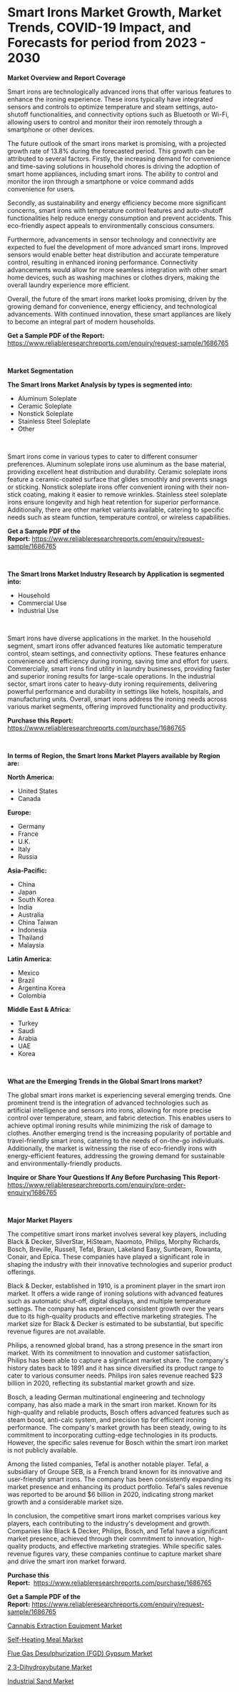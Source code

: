 <p><h1>Smart Irons Market Growth, Market Trends, COVID-19 Impact, and Forecasts for period from 2023 - 2030</h1></p><p><strong>Market Overview and Report Coverage</strong></p>
<p><p>Smart irons are technologically advanced irons that offer various features to enhance the ironing experience. These irons typically have integrated sensors and controls to optimize temperature and steam settings, auto-shutoff functionalities, and connectivity options such as Bluetooth or Wi-Fi, allowing users to control and monitor their iron remotely through a smartphone or other devices.</p><p>The future outlook of the smart irons market is promising, with a projected growth rate of 13.8% during the forecasted period. This growth can be attributed to several factors. Firstly, the increasing demand for convenience and time-saving solutions in household chores is driving the adoption of smart home appliances, including smart irons. The ability to control and monitor the iron through a smartphone or voice command adds convenience for users.</p><p>Secondly, as sustainability and energy efficiency become more significant concerns, smart irons with temperature control features and auto-shutoff functionalities help reduce energy consumption and prevent accidents. This eco-friendly aspect appeals to environmentally conscious consumers.</p><p>Furthermore, advancements in sensor technology and connectivity are expected to fuel the development of more advanced smart irons. Improved sensors would enable better heat distribution and accurate temperature control, resulting in enhanced ironing performance. Connectivity advancements would allow for more seamless integration with other smart home devices, such as washing machines or clothes dryers, making the overall laundry experience more efficient.</p><p>Overall, the future of the smart irons market looks promising, driven by the growing demand for convenience, energy efficiency, and technological advancements. With continued innovation, these smart appliances are likely to become an integral part of modern households.</p></p>
<p><strong>Get a Sample PDF of the Report:</strong> <a href="https://www.reliableresearchreports.com/enquiry/request-sample/1686765">https://www.reliableresearchreports.com/enquiry/request-sample/1686765</a></p>
<p>&nbsp;</p>
<p><strong>Market Segmentation</strong></p>
<p><strong>The Smart Irons Market Analysis by types is segmented into:</strong></p>
<p><ul><li>Aluminum Soleplate</li><li>Ceramic Soleplate</li><li>Nonstick Soleplate</li><li>Stainless Steel Soleplate</li><li>Other</li></ul></p>
<p>&nbsp;</p>
<p><p>Smart irons come in various types to cater to different consumer preferences. Aluminum soleplate irons use aluminum as the base material, providing excellent heat distribution and durability. Ceramic soleplate irons feature a ceramic-coated surface that glides smoothly and prevents snags or sticking. Nonstick soleplate irons offer convenient ironing with their non-stick coating, making it easier to remove wrinkles. Stainless steel soleplate irons ensure longevity and high heat retention for superior performance. Additionally, there are other market variants available, catering to specific needs such as steam function, temperature control, or wireless capabilities.</p></p>
<p><strong>Get a Sample PDF of the Report:</strong>&nbsp;<a href="https://www.reliableresearchreports.com/enquiry/request-sample/1686765">https://www.reliableresearchreports.com/enquiry/request-sample/1686765</a></p>
<p>&nbsp;</p>
<p><strong>The Smart Irons Market Industry Research by Application is segmented into:</strong></p>
<p><ul><li>Household</li><li>Commercial Use</li><li>Industrial Use</li></ul></p>
<p>&nbsp;</p>
<p><p>Smart irons have diverse applications in the market. In the household segment, smart irons offer advanced features like automatic temperature control, steam settings, and connectivity options. These features enhance convenience and efficiency during ironing, saving time and effort for users. Commercially, smart irons find utility in laundry businesses, providing faster and superior ironing results for large-scale operations. In the industrial sector, smart irons cater to heavy-duty ironing requirements, delivering powerful performance and durability in settings like hotels, hospitals, and manufacturing units. Overall, smart irons address the ironing needs across various market segments, offering improved functionality and productivity.</p></p>
<p><strong>Purchase this Report:</strong>&nbsp; <a href="https://www.reliableresearchreports.com/purchase/1686765">https://www.reliableresearchreports.com/purchase/1686765</a></p>
<p>&nbsp;</p>
<p><strong>In terms of Region, the Smart Irons Market Players available by Region are:</strong></p>
<p>
    <p> <strong> North America: </strong>
        <ul>
            <li>United States</li>
            <li>Canada</li>
        </ul>
        </p> 
    <p> <strong> Europe: </strong>
        <ul>
            <li>Germany</li>
            <li>France</li>
            <li>U.K.</li>
            <li>Italy</li>
            <li>Russia</li>
        </ul>
        </p> 
    <p> <strong> Asia-Pacific: </strong>
        <ul>
            <li>China</li>
            <li>Japan</li>
            <li>South Korea</li>
            <li>India</li>
            <li>Australia</li>
            <li>China Taiwan</li>
            <li>Indonesia</li>
            <li>Thailand</li>
            <li>Malaysia</li>
        </ul>
        </p> 
    <p> <strong> Latin America: </strong>
        <ul>
            <li>Mexico</li>
            <li>Brazil</li>
            <li>Argentina Korea</li>
            <li>Colombia</li>
        </ul>
        </p> 
    <p> <strong> Middle East & Africa: </strong>
        <ul>
            <li>Turkey</li>
            <li>Saudi</li>
            <li>Arabia</li>
            <li>UAE</li>
            <li>Korea</li>
        </ul>
    </p>
    </p>
<p>&nbsp;</p>
<p><strong>What are the Emerging Trends in the Global Smart Irons market?</strong></p>
<p><p>The global smart irons market is experiencing several emerging trends. One prominent trend is the integration of advanced technologies such as artificial intelligence and sensors into irons, allowing for more precise control over temperature, steam, and fabric detection. This enables users to achieve optimal ironing results while minimizing the risk of damage to clothes. Another emerging trend is the increasing popularity of portable and travel-friendly smart irons, catering to the needs of on-the-go individuals. Additionally, the market is witnessing the rise of eco-friendly irons with energy-efficient features, addressing the growing demand for sustainable and environmentally-friendly products.</p></p>
<p><strong>Inquire or Share Your Questions If Any Before Purchasing This Report</strong>- <a href="https://www.reliableresearchreports.com/enquiry/pre-order-enquiry/1686765">https://www.reliableresearchreports.com/enquiry/pre-order-enquiry/1686765</a></p>
<p>&nbsp;</p>
<p><strong>Major Market Players</strong></p>
<p><p>The competitive smart irons market involves several key players, including Black & Decker, SilverStar, HiSteam, Naomoto, Philips, Morphy Richards, Bosch, Breville, Russell, Tefal, Braun, Lakeland Easy, Sunbeam, Rowanta, Conair, and Epica. These companies have played a significant role in shaping the industry with their innovative technologies and superior product offerings.</p><p>Black & Decker, established in 1910, is a prominent player in the smart iron market. It offers a wide range of ironing solutions with advanced features such as automatic shut-off, digital displays, and multiple temperature settings. The company has experienced consistent growth over the years due to its high-quality products and effective marketing strategies. The market size for Black & Decker is estimated to be substantial, but specific revenue figures are not available.</p><p>Philips, a renowned global brand, has a strong presence in the smart iron market. With its commitment to innovation and customer satisfaction, Philips has been able to capture a significant market share. The company's history dates back to 1891 and it has since diversified its product range to cater to various consumer needs. Philips iron sales revenue reached $23 billion in 2020, reflecting its substantial market growth and size.</p><p>Bosch, a leading German multinational engineering and technology company, has also made a mark in the smart iron market. Known for its high-quality and reliable products, Bosch offers advanced features such as steam boost, anti-calc system, and precision tip for efficient ironing performance. The company's market growth has been steady, owing to its commitment to incorporating cutting-edge technologies in its products. However, the specific sales revenue for Bosch within the smart iron market is not publicly available.</p><p>Among the listed companies, Tefal is another notable player. Tefal, a subsidiary of Groupe SEB, is a French brand known for its innovative and user-friendly smart irons. The company has been consistently expanding its market presence and enhancing its product portfolio. Tefal's sales revenue was reported to be around $6 billion in 2020, indicating strong market growth and a considerable market size.</p><p>In conclusion, the competitive smart irons market comprises various key players, each contributing to the industry's development and growth. Companies like Black & Decker, Philips, Bosch, and Tefal have a significant market presence, achieved through their commitment to innovation, high-quality products, and effective marketing strategies. While specific sales revenue figures vary, these companies continue to capture market share and drive the smart iron market forward.</p></p>
<p><strong>Purchase this Report:</strong>&nbsp;&nbsp;<a href="https://www.reliableresearchreports.com/purchase/1686765">https://www.reliableresearchreports.com/purchase/1686765</a></p>
<p></p>
<p><strong>Get a Sample PDF of the Report:</strong>&nbsp;<a href="https://www.reliableresearchreports.com/enquiry/request-sample/1686765">https://www.reliableresearchreports.com/enquiry/request-sample/1686765</a></p>
<p><p><a href="https://www.linkedin.com/pulse/cannabis-extraction-equipment-market-insights-players-forecast/">Cannabis Extraction Equipment Market</a></p><p><a href="https://medium.com/@barbarafranklin1904/self-heating-meal-market-analysis-and-sze-forecasted-for-period-from-2023-to-2030-eeb2772acbea">Self-Heating Meal Market</a></p><p><a href="https://www.linkedin.com/pulse/flue-gas-desulphurization-fgd-gypsum-market-size-2023-2030/">Flue Gas Desulphurization (FGD) Gypsum Market</a></p><p><a href="https://medium.com/@crystalellis1905/2-3-dihydroxybutane-market-size-reveals-the-best-marketing-channels-in-global-industry-70207ec37b41">2,3-Dihydroxybutane Market</a></p><p><a href="https://www.linkedin.com/pulse/industrial-sand-market-size-growth-forecast-from-2023/">Industrial Sand Market</a></p></p>